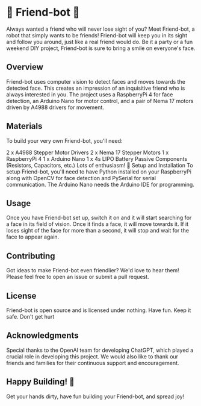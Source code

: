 # 🤖 Friend-bot 🤖
Always wanted a friend who will never lose sight of you? Meet Friend-bot, a robot that simply wants to be friends! Friend-bot will keep you in its sight and follow you around, just like a real friend would do. Be it a party or a fun weekend DIY project, Friend-bot is sure to bring a smile on everyone's face.

## Overview
Friend-bot uses computer vision to detect faces and moves towards the detected face. This creates an impression of an inquisitive friend who is always interested in you. The project uses a RaspberryPi 4 for face detection, an Arduino Nano for motor control, and a pair of Nema 17 motors driven by A4988 drivers for movement.

## Materials
To build your very own Friend-bot, you'll need:

2 x A4988 Stepper Motor Drivers
2 x Nema 17 Stepper Motors
1 x RaspberryPi 4
1 x Arduino Nano
1 x 4s LIPO Battery
Passive Components (Resistors, Capacitors, etc.)
Lots of enthusiasm! 🎉
Setup and Installation
To setup Friend-bot, you'll need to have Python installed on your RaspberryPi along with OpenCV for face detection and PySerial for serial communication. The Arduino Nano needs the Arduino IDE for programming.

## Usage
Once you have Friend-bot set up, switch it on and it will start searching for a face in its field of vision. Once it finds a face, it will move towards it. If it loses sight of the face for more than a second, it will stop and wait for the face to appear again.

## Contributing
Got ideas to make Friend-bot even friendlier? We'd love to hear them! Please feel free to open an issue or submit a pull request.

## License
Friend-bot is open source and is licensed under nothing. Have fun. Keep it safe. Don't get hurt

## Acknowledgments
Special thanks to the OpenAI team for developing ChatGPT, which played a crucial role in developing this project. We would also like to thank our friends and families for their continuous support and encouragement.

## Happy Building! 🚀
Get your hands dirty, have fun building your Friend-bot, and spread joy!







